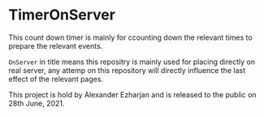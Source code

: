 # TimerOnServer
This count down timer is mainly for ccounting down the relevant times to prepare the relevant events.


`OnServer` in title means this repositry is mainly used for placing directly on real server, any attemp on this repository will directly influence the last effect of the relevant pages.

This project is hold by Alexander Ezharjan and is released to the public on 28th June, 2021.
